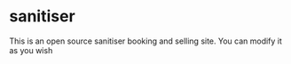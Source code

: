 # sanitiser
This is an open source sanitiser booking and selling site. You can modify it as you wish
